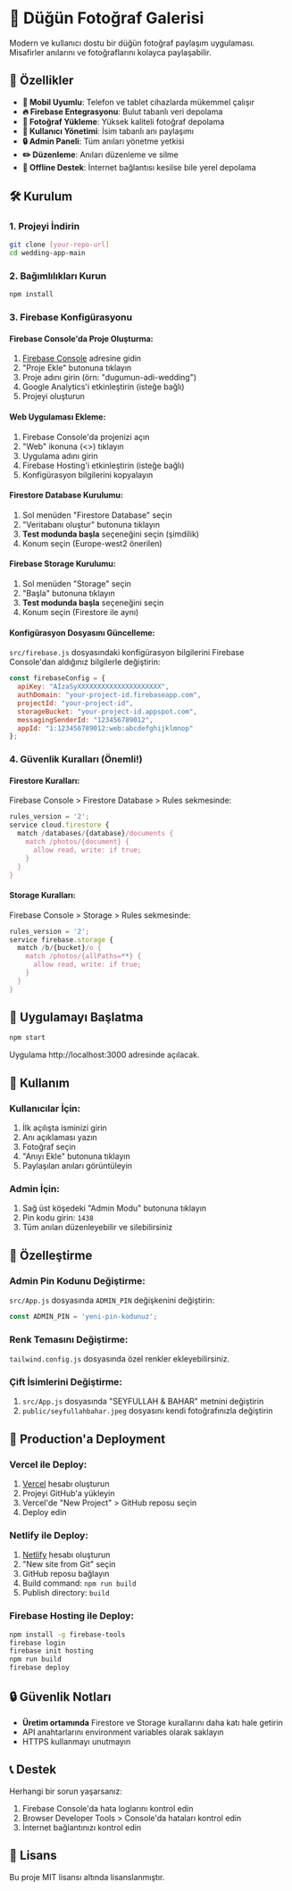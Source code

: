 # 💒 Düğün Fotoğraf Galerisi

Modern ve kullanıcı dostu bir düğün fotoğraf paylaşım uygulaması. Misafirler anılarını ve fotoğraflarını kolayca paylaşabilir.

## 🚀 Özellikler

- **📱 Mobil Uyumlu**: Telefon ve tablet cihazlarda mükemmel çalışır
- **🔥 Firebase Entegrasyonu**: Bulut tabanlı veri depolama
- **📸 Fotoğraf Yükleme**: Yüksek kaliteli fotoğraf depolama
- **👥 Kullanıcı Yönetimi**: İsim tabanlı anı paylaşımı
- **🔒 Admin Paneli**: Tüm anıları yönetme yetkisi
- **✏️ Düzenleme**: Anıları düzenleme ve silme
- **💾 Offline Destek**: İnternet bağlantısı kesilse bile yerel depolama

## 🛠️ Kurulum

### 1. Projeyi İndirin
```bash
git clone [your-repo-url]
cd wedding-app-main
```

### 2. Bağımlılıkları Kurun
```bash
npm install
```

### 3. Firebase Konfigürasyonu

#### Firebase Console'da Proje Oluşturma:
1. [Firebase Console](https://console.firebase.google.com/) adresine gidin
2. "Proje Ekle" butonuna tıklayın
3. Proje adını girin (örn: "dugumun-adi-wedding")
4. Google Analytics'i etkinleştirin (isteğe bağlı)
5. Projeyi oluşturun

#### Web Uygulaması Ekleme:
1. Firebase Console'da projenizi açın
2. "Web" ikonuna (<>) tıklayın
3. Uygulama adını girin
4. Firebase Hosting'i etkinleştirin (isteğe bağlı)
5. Konfigürasyon bilgilerini kopyalayın

#### Firestore Database Kurulumu:
1. Sol menüden "Firestore Database" seçin
2. "Veritabanı oluştur" butonuna tıklayın
3. **Test modunda başla** seçeneğini seçin (şimdilik)
4. Konum seçin (Europe-west2 önerilen)

#### Firebase Storage Kurulumu:
1. Sol menüden "Storage" seçin
2. "Başla" butonuna tıklayın
3. **Test modunda başla** seçeneğini seçin
4. Konum seçin (Firestore ile aynı)

#### Konfigürasyon Dosyasını Güncelleme:
`src/firebase.js` dosyasındaki konfigürasyon bilgilerini Firebase Console'dan aldığınız bilgilerle değiştirin:

```javascript
const firebaseConfig = {
  apiKey: "AIzaSyXXXXXXXXXXXXXXXXXXXXX",
  authDomain: "your-project-id.firebaseapp.com",
  projectId: "your-project-id",
  storageBucket: "your-project-id.appspot.com",
  messagingSenderId: "123456789012",
  appId: "1:123456789012:web:abcdefghijklmnop"
};
```

### 4. Güvenlik Kuralları (Önemli!)

#### Firestore Kuralları:
Firebase Console > Firestore Database > Rules sekmesinde:

```javascript
rules_version = '2';
service cloud.firestore {
  match /databases/{database}/documents {
    match /photos/{document} {
      allow read, write: if true;
    }
  }
}
```

#### Storage Kuralları:
Firebase Console > Storage > Rules sekmesinde:

```javascript
rules_version = '2';
service firebase.storage {
  match /b/{bucket}/o {
    match /photos/{allPaths=**} {
      allow read, write: if true;
    }
  }
}
```

## 🚀 Uygulamayı Başlatma

```bash
npm start
```

Uygulama http://localhost:3000 adresinde açılacak.

## 📱 Kullanım

### Kullanıcılar İçin:
1. İlk açılışta isminizi girin
2. Anı açıklaması yazın
3. Fotoğraf seçin
4. "Anıyı Ekle" butonuna tıklayın
5. Paylaşılan anıları görüntüleyin

### Admin İçin:
1. Sağ üst köşedeki "Admin Modu" butonuna tıklayın
2. Pin kodu girin: `1438`
3. Tüm anıları düzenleyebilir ve silebilirsiniz

## 🔧 Özelleştirme

### Admin Pin Kodunu Değiştirme:
`src/App.js` dosyasında `ADMIN_PIN` değişkenini değiştirin:
```javascript
const ADMIN_PIN = 'yeni-pin-kodunuz';
```

### Renk Temasını Değiştirme:
`tailwind.config.js` dosyasında özel renkler ekleyebilirsiniz.

### Çift İsimlerini Değiştirme:
1. `src/App.js` dosyasında "SEYFULLAH & BAHAR" metnini değiştirin
2. `public/seyfullahbahar.jpeg` dosyasını kendi fotoğrafınızla değiştirin

## 🚢 Production'a Deployment

### Vercel ile Deploy:
1. [Vercel](https://vercel.com) hesabı oluşturun
2. Projeyi GitHub'a yükleyin
3. Vercel'de "New Project" > GitHub reposu seçin
4. Deploy edin

### Netlify ile Deploy:
1. [Netlify](https://netlify.com) hesabı oluşturun
2. "New site from Git" seçin
3. GitHub reposu bağlayın
4. Build command: `npm run build`
5. Publish directory: `build`

### Firebase Hosting ile Deploy:
```bash
npm install -g firebase-tools
firebase login
firebase init hosting
npm run build
firebase deploy
```

## 🔒 Güvenlik Notları

- **Üretim ortamında** Firestore ve Storage kurallarını daha katı hale getirin
- API anahtarlarını environment variables olarak saklayın
- HTTPS kullanmayı unutmayın

## 📞 Destek

Herhangi bir sorun yaşarsanız:
1. Firebase Console'da hata loglarını kontrol edin
2. Browser Developer Tools > Console'da hataları kontrol edin
3. İnternet bağlantınızı kontrol edin

## 📝 Lisans

Bu proje MIT lisansı altında lisanslanmıştır.
